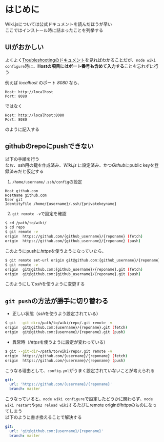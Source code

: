 <!-- TITLE: Wiki.js インストール -->
<!-- SUBTITLE: インストール時に詰まったときに見るページ -->

# はじめに

Wiki.jsについては公式ドキュメントを読んだほうが早い  
ここではインストール時に詰まったことを列挙する

## UIがおかしい

よくよく[Troubleshootingのドキュメント](https://docs.requarks.io/wiki/troubleshooting)を見ればわかることだが、`node wiki configure`時に、**Hostの項目にはポート番号も含めて入力する**ことを忘れずに行う

例えば *localhost* のポート *8080* なら、

```
Host: http://localhost
Port: 8080
```

ではなく

```
Host: http://localhost:8080
Port: 8080
```

のように記入する

## githubのrepoにpushできない

以下の手順を行う  
なお、ssh用の鍵を作成済み、*Wiki.js* に設定済み、かつ*Github*にpublic keyを登録済みだと仮定する

1. `/home/username/.ssh/config`の設定  
```
Host github.com
HostName github.com
User git
IdentityFile /home/{username}/.ssh/{privatekeyname}
```

2. `git remote -v`で設定を確認  
```bash
$ cd /path/to/wiki/
$ cd repo
$ git remote -v
origin	https://github.com/{github_username}/{reponame} (fetch)
origin	https://github.com/{github_username}/{reponame} (push)
```  
このようにpushに*https*を使うようになっていたら、
```bash
$ git remote set-url origin git@github.com:{github_username}/{reponame}.git
$ git remote -v
origin	git@github.com:{github_username}/{reponame}.git (fetch)
origin	git@github.com:{github_username}/{reponame}.git (push)
```  
このようにして*ssh*を使うように変更する

## `git push`の方法が勝手に切り替わる

- 正しい状態（*ssh*を使うよう設定されている）

```bash
$ git --git-dir=/path/to/wiki/repo/.git remote -v
origin	git@github.com:{username}/{reponame}.git (fetch)
origin	git@github.com:{username}/{reponame}.git (push)
```

- 異常時（*https*を使うように設定が変わっている）

```bash
$ git --git-dir=/path/to/wiki/repo/.git remote -v
origin	https://github.com/{username}/{reponame} (fetch)
origin	https://github.com/{username}/{reponame} (push)
```

こうなる理由として、`config.yml`がうまく設定されていないことが考えられる

```yaml:config.yml
git:
  url: 'https://github.com/{username}/{reponame}'
  branch: master
```

こうなっていると、`node wiki configure`で設定したどうかに関わらず、`node wiki restart`や`pm2 reload wiki`するたびにremote originが*https*のものになってしまう  
以下のように書き換えることで解決する

```yaml
git:
  url: 'git@github.com:{username}/{reponame}'
  branch: master
```

